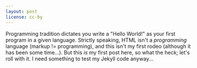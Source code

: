 ```yaml
---
layout: post
license: cc-by
---
```


Programming tradition dictates you write a "Hello World!" as your first program in a given language. Strictly speaking, HTML isn't a *programming* language (markup != programming), and this isn't my first rodeo (although it has been some time...). But this *is* my first post here, so what the heck; let's roll with it. I need something to test my Jekyll code anyway...

